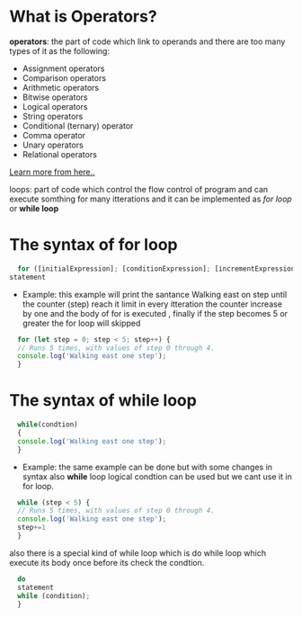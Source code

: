 
# What is Operators?

**operators**: the part of code which link to operands and there are too many types of it as the following:

- Assignment operators
- Comparison operators
- Arithmetic operators
- Bitwise operators
- Logical operators
- String operators
- Conditional (ternary) operator
- Comma operator
- Unary operators
- Relational operators

[Learn more from here..](https://developer.mozilla.org/en-US/docs/Web/JavaScript/Guide/Expressions_and_Operators)

loops: part of code which control the flow control of program and can execute somthing for many itterations and it can be implemented as *for loop* or **while loop**
  
# The syntax of **for loop**
  ```JavaScript
    for ([initialExpression]; [conditionExpression]; [incrementExpression])
  statement
  ```

  * Example: this example will print the santance Walking east on step until the counter (step) reach it limit in every itteration the counter increase by one and the body of for is executed , finally if the step becomes 5 or greater the for loop will skipped

  ```JavaScript
    for (let step = 0; step < 5; step++) {
    // Runs 5 times, with values of step 0 through 4.
    console.log('Walking east one step');
    }
  ```

# The syntax of **while loop**
  ```JavaScript
    while(condtion)
    {
    console.log('Walking east one step');
    } 
  
  ```
  * Example: the same example can be done but with some changes in syntax also **while** loop logical condtion can be used but we cant use it in for loop.
  ```JavaScript
    while (step < 5) {
    // Runs 5 times, with values of step 0 through 4.
    console.log('Walking east one step');
    step+=1
    }
  ```

  also there is a special kind of while loop which is do while loop which execute its body once before its check the condtion.
 
  ```JavaScript
    do
    statement
    while (condition);
    }
  ```